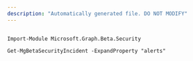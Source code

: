 ```yaml
---
description: "Automatically generated file. DO NOT MODIFY"
---
```


```powershellv2

Import-Module Microsoft.Graph.Beta.Security

Get-MgBetaSecurityIncident -ExpandProperty "alerts" 

```
